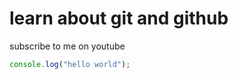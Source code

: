 # learn about git and github

subscribe to me on youtube


``` javascript 
console.log("hello world");

```
